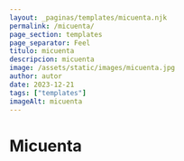 ```yaml
---
layout: _paginas/templates/micuenta.njk
permalink: /micuenta/
page_section: templates
page_separator: Feel
titulo: micuenta
descripcion: micuenta
image: /assets/static/images/micuenta.jpg
author: autor
date: 2023-12-21 
tags: ["templates"]
imageAlt: micuenta
---
```

# Micuenta
